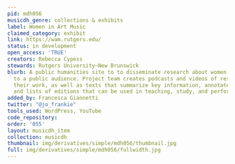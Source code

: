```yaml
---
pid: mdh056
musicdh_genre: collections & exhibits
label: Women in Art Music
claimed_category: exhibit
link: https://wam.rutgers.edu/
status: in development
open_access: 'TRUE'
creators: Rebecca Cypess
stewards: Rutgers University–New Brunswick
blurb: A public humanities site to to disseminate research about women in art music
  to a public audience. Project team creates podcasts and videos of researchers describing
  their work, as well as texts that summarize key information, annotated bibliographies,
  and lists of editions that can be used in teaching, study, and performance.
added_by: Francesca Giannetti
twitter: "@jo_frankie"
tools_used: WordPress, YouTube
code_repository: 
order: '055'
layout: musicdh_item
collection: musicdh
thumbnail: img/derivatives/simple/mdh056/thumbnail.jpg
full: img/derivatives/simple/mdh056/fullwidth.jpg
---
```


